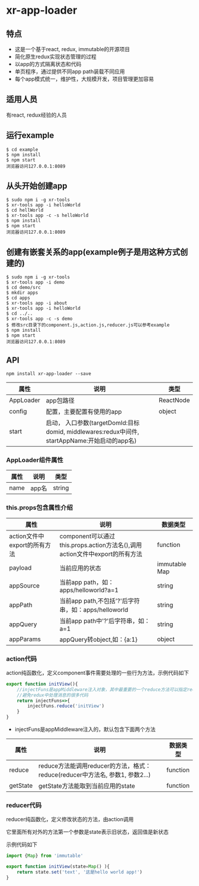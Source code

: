 # xr-app-loader

## 特点

- 这是一个基于react, redux, immutable的开源项目   
- 简化原生redux实现状态管理的过程
- 以app的方式隔离状态和代码
- 单页程序，通过提供不同app path装载不同应用
- 每个app模式统一，维护性，大规模开发，项目管理更加容易

## 适用人员

有react, redux经验的人员

## 运行example

```
$ cd example
$ npm install
$ npm start
浏览器访问127.0.0.1:8089

```

## 从头开始创建app

```
$ sudo npm i -g xr-tools
$ xr-tools app -i helloWorld
$ cd hellWorld
$ xr-tools app -c -s helloWorld
$ npm install
$ npm start
浏览器访问127.0.0.1:8089

```

## 创建有嵌套关系的app(example例子是用这种方式创建的)
```
$ sudo npm i -g xr-tools
$ xr-tools app -i demo
$ cd demo/src
$ mkdir apps
$ cd apps
$ xr-tools app -i about
$ xr-tools app -i helloWorld
$ cd ../..
$ xr-tools app -c -s demo
$ 修改src目录下的component.js,action.js,reducer.js可以参考example
$ npm install
$ npm start
浏览器访问127.0.0.1:8089

```

## API

```
npm install xr-app-loader --save
```

属性 | 说明 | 类型
-----|-----|-----
AppLoader | app包路径 | ReactNode
config| 配置，主要配置有使用的app | object
start| 启动， 入口参数(targetDomId:目标domid, middlewares:redux中间件, startAppName:开始启动的app名)


### AppLoader组件属性

属性 | 说明 | 类型
-----|-----|-----
name | app名 | string


### this.props包含属性介绍

属性 | 说明 | 数据类型
-----|-----|-----
action文件中export的所有方法 | component可以通过this.props.action方法名(),调用action文件中export的所有方法 | function
payload | 当前应用的状态 | immutable Map
appSource | 当前app path，如：apps/helloworld?a=1 | string
appPath | 当前app path,不包括'?'后字符串，如：apps/helloworld | string
appQuery | 当前app path中'?'后字符串，如：a=1 | string
appParams | appQuery转object,如：{a:1} | object

### action代码

action纯函数化，定义component事件需要处理的一些行为方法，示例代码如下

```javascript
export function initView(){
	//injectFuns是appMiddleware注入对象，其中最重要的一个reduce方法可以指定reducer方法名就可以调用
	//避免redux中处理消息的很多代码
	return injectFuns=>{
		injectFuns.reduce('initView')
	}
}
```

- injectFuns是appMiddleware注入的，默认包含下面两个方法

属性 | 说明 | 数据类型
-----|-----|-----
reduce | reduce方法能调用reducer的方法，格式：reduce(reducer中方法名, 参数1, 参数2...)|function
getState | getState方法能取到当前应用的state | function 


### reducer代码

reducer纯函数化，定义修改状态的方法，由action调用

它里面所有对外的方法第一个参数是state表示旧状态，返回值是新状态

示例代码如下

```javascript
import {Map} from 'immutable'

export function initView(state=Map() ){
	return state.set('text', '这是hello world app!')
}
```






